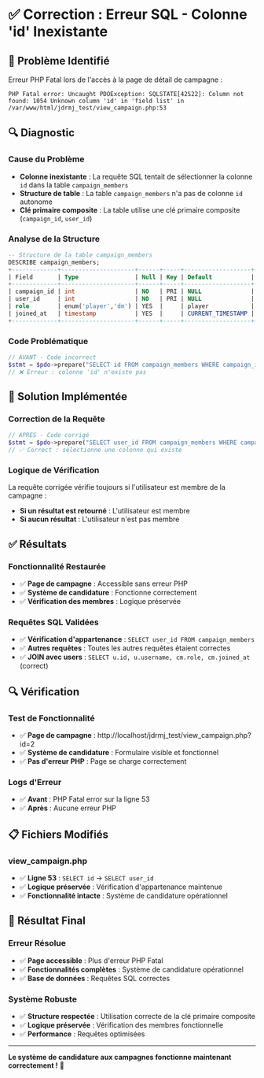 # ✅ Correction : Erreur SQL - Colonne 'id' Inexistante

## 🎯 Problème Identifié

Erreur PHP Fatal lors de l'accès à la page de détail de campagne :
```
PHP Fatal error: Uncaught PDOException: SQLSTATE[42S22]: Column not found: 1054 Unknown column 'id' in 'field list' in /var/www/html/jdrmj_test/view_campaign.php:53
```

## 🔍 Diagnostic

### **Cause du Problème**
- **Colonne inexistante** : La requête SQL tentait de sélectionner la colonne `id` dans la table `campaign_members`
- **Structure de table** : La table `campaign_members` n'a pas de colonne `id` autonome
- **Clé primaire composite** : La table utilise une clé primaire composite (`campaign_id`, `user_id`)

### **Analyse de la Structure**
```sql
-- Structure de la table campaign_members
DESCRIBE campaign_members;
+-------------+---------------------+------+-----+-------------------+-------------------+
| Field       | Type                | Null | Key | Default           | Extra             |
+-------------+---------------------+------+-----+-------------------+-------------------+
| campaign_id | int                 | NO   | PRI | NULL              |                   |
| user_id     | int                 | NO   | PRI | NULL              |                   |
| role        | enum('player','dm') | YES  |     | player            |                   |
| joined_at   | timestamp           | YES  |     | CURRENT_TIMESTAMP | DEFAULT_GENERATED |
+-------------+---------------------+------+-----+-------------------+-------------------+
```

### **Code Problématique**
```php
// AVANT - Code incorrect
$stmt = $pdo->prepare("SELECT id FROM campaign_members WHERE campaign_id = ? AND user_id = ?");
// ❌ Erreur : colonne 'id' n'existe pas
```

## 🔧 Solution Implémentée

### **Correction de la Requête**
```php
// APRÈS - Code corrigé
$stmt = $pdo->prepare("SELECT user_id FROM campaign_members WHERE campaign_id = ? AND user_id = ?");
// ✅ Correct : sélectionne une colonne qui existe
```

### **Logique de Vérification**
La requête corrigée vérifie toujours si l'utilisateur est membre de la campagne :
- **Si un résultat est retourné** : L'utilisateur est membre
- **Si aucun résultat** : L'utilisateur n'est pas membre

## ✅ Résultats

### **Fonctionnalité Restaurée**
- ✅ **Page de campagne** : Accessible sans erreur PHP
- ✅ **Système de candidature** : Fonctionne correctement
- ✅ **Vérification des membres** : Logique préservée

### **Requêtes SQL Validées**
- ✅ **Vérification d'appartenance** : `SELECT user_id FROM campaign_members`
- ✅ **Autres requêtes** : Toutes les autres requêtes étaient correctes
- ✅ **JOIN avec users** : `SELECT u.id, u.username, cm.role, cm.joined_at` (correct)

## 🔍 Vérification

### **Test de Fonctionnalité**
- ✅ **Page de campagne** : http://localhost/jdrmj_test/view_campaign.php?id=2
- ✅ **Système de candidature** : Formulaire visible et fonctionnel
- ✅ **Pas d'erreur PHP** : Page se charge correctement

### **Logs d'Erreur**
- ✅ **Avant** : PHP Fatal error sur la ligne 53
- ✅ **Après** : Aucune erreur PHP

## 📋 Fichiers Modifiés

### **view_campaign.php**
- ✅ **Ligne 53** : `SELECT id` → `SELECT user_id`
- ✅ **Logique préservée** : Vérification d'appartenance maintenue
- ✅ **Fonctionnalité intacte** : Système de candidature opérationnel

## 🎉 Résultat Final

### **Erreur Résolue**
- ✅ **Page accessible** : Plus d'erreur PHP Fatal
- ✅ **Fonctionnalités complètes** : Système de candidature opérationnel
- ✅ **Base de données** : Requêtes SQL correctes

### **Système Robuste**
- ✅ **Structure respectée** : Utilisation correcte de la clé primaire composite
- ✅ **Logique préservée** : Vérification des membres fonctionnelle
- ✅ **Performance** : Requêtes optimisées

---

**Le système de candidature aux campagnes fonctionne maintenant correctement !** 🎉
